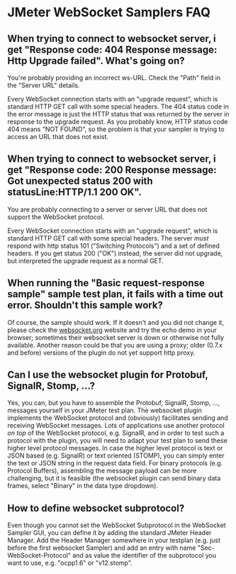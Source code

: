 # JMeter WebSocket Samplers FAQ

## When trying to connect to websocket server, i get "Response code: 404 Response message: Http Upgrade failed". What's going on?

You're probably providing an incorrect ws-URL. Check the "Path" field in the "Server URL" details.

Every WebSocket connection starts with an "upgrade request", which is standard HTTP GET call with some special headers. 
The 404 status code in the error message is just the HTTP status that was returned by the server in response to the upgrade request. 
As you probably know, HTTP status code 404 means "NOT FOUND", so the problem is that your sampler is trying to access an URL that does not exist.


## When trying to connect to websocket server, i get "Response code: 200 Response message: Got unexpected status 200 with statusLine:HTTP/1.1 200 OK". 

You are probably connecting to a server or server URL that does not support the WebSocket protocol. 

Every WebSocket connection starts with an "upgrade request", which is standard HTTP GET call with some special headers. 
The server _must_ respond with http status 101 ("Switching Protocols") and a set of defined headers. 
If you get status 200 ("OK") instead, the server did not upgrade, but interpreted the upgrade request as a normal GET.


## When running the "Basic request-response sample" sample test plan, it fails with a time out error. Shouldn't this sample work?

Of course, the sample should work. If it doesn't and you did not change it, please check the [websocket.org](http://www.websocket.org/echo.html) website and try the echo demo in your browser; sometimes their websocket server is down or otherwise not fully available.
Another reason could be that you are using a proxy; older (0.7.x and before) versions of the plugin do not yet support http proxy.


## Can I use the websocket plugin for Protobuf, SignalR, Stomp, ...?

Yes, you can, but you have to assemble the Protobuf, SignalR, Stomp, ..., messages yourself in your JMeter test plan.
The websocket plugin implements the WebSocket protocol and (obviously) facilitates sending and receiving WebSocket messages.
Lots of applications use another protocol _on top_ of the WebSocket protocol, e.g. SignalR, and in order to test such a
protocol with the plugin, you will need to adapt your test plan to send these higher level protocol messages. 
In case the higher level protocol is text or JSON based (e.g. SignalR) or text oriented (STOMP), you can simply enter the text or JSON string in the request data field.
For binary protocols (e.g. Protocol Buffers), assembling the message payload can be more challenging, but it is feasible (the websocket plugin can send binary data frames, 
select "Binary" in the data type dropdown).


## How to define websocket subprotocol?

Even though you cannot set the WebSocket Subprotocol in the WebSocket Sampler GUI, you can define it by adding the standard JMeter Header Manager.
Add the Header Manager somewhere in your testplan (e.g. just before the first websocket Sampler) and add an entry with name "Sec-WebSocket-Protocol" 
and as value the identifier of the subprotocol you want to use, e.g. "ocpp1.6" or "v12.stomp".

